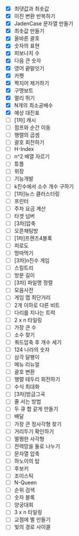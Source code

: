 - [x] 최댓값과 최솟값
- [x] 이진 변환 반복하기
- [x] JadenCase 문자열 만들기
- [x] 최솟값 만들기
- [x] 올바른 괄호
- [x] 숫자의 표현
- [x] 피보나치 수
- [x] 다음 큰 숫자
- [x] 영어 끝말잇기
- [x] 카펫
- [x] 짝지어 제거하기
- [x] 구명보트
- [x] 멀리 뛰기
- [x] N개의 최소공배수
- [x] 예상 대진표
- [ ] [1차] 캐시
- [ ] 점프와 순간 이동
- [ ] 행렬의 곱셈
- [ ] 괄호 회전하기
- [ ] H-Index
- [ ] n^2 배열 자르기
- [ ] 튜플
- [ ] 위장
- [ ] 기능개발
- [ ] k진수에서 소수 개수 구하기
- [ ] [1차]뉴스 클러스터링
- [ ] 프린터
- [ ] 주차 요금 계산
- [ ] 타겟 넘버
- [ ] [3차]압축
- [ ] 오픈채팅방
- [ ] [1차]프렌즈4블록
- [ ] 피로도
- [ ] 땅따먹기
- [ ] [3차]n진수 게임
- [ ] 스킬트리
- [ ] 방문 길이
- [ ] [3차] 파일명 정렬
- [ ] 모음사전
- [ ] 게임 맵 최단거리
- [ ] 2개 이하로 다른 비트
- [ ] 다리를 지나는 트럭
- [ ] 2 x n 타일링
- [ ] 가장 큰 수
- [ ] 소수 찾기
- [ ] 쿼드압축 후 개수 세기
- [ ] 124 나라의 숫자
- [ ] 삼각 달팽이
- [ ] 메뉴 리뉴얼
- [ ] 괄호 변환
- [ ] 행렬 테두리 회전하기
- [ ] 수식 최대화
- [ ] [3차]방금그곡
- [ ] 줄 서는 방법
- [ ] 두 큐 합 같게 만들기
- [ ] 배달
- [ ] 가장 큰 정사각형 찾기
- [ ] 거리두기 확인하기
- [ ] 멀쩡한 사각형
- [ ] 전력망을 둘로 나누기
- [ ] 문자열 압축
- [ ] 하노이의 탑
- [ ] 후보키
- [ ] 조이스틱
- [ ] N-Queen
- [ ] 순위 검색
- [ ] 숫자 블록
- [ ] 양궁대회
- [ ] 3 x n 타일링
- [ ] 교점에 별 만들기
- [ ] 빛의 경로 사이클